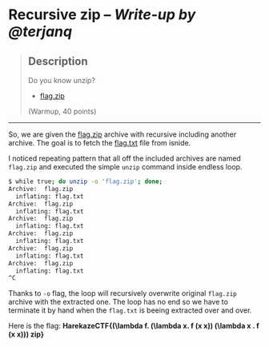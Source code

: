 # Recursive zip &ndash; *Write-up by @terjanq*

> Description
>---
> Do you know unzip?
> - [flag.zip]
>
> (Warmup, 40 points)  

____

So, we are given the [flag.zip] archive with recursive including another archive. The goal is to fetch the [flag.txt] file from isnide.  

I noticed repeating pattern that all off the included archives are named `flag.zip` and executed the simple `unzip` command inside endless loop.

```sh
$ while true; do unzip -o 'flag.zip'; done;
Archive:  flag.zip
  inflating: flag.txt                
Archive:  flag.zip
  inflating: flag.txt                
Archive:  flag.zip
  inflating: flag.txt                
Archive:  flag.zip
  inflating: flag.txt                
Archive:  flag.zip
  inflating: flag.txt                
Archive:  flag.zip
  inflating: flag.txt                
^C

```

Thanks to `-o` flag, the loop will recursively overwrite original `flag.zip` archive with the extracted one. The loop has no end so we have to terminate it by hand when the `flag.txt` is beeing extracted over and over.

Here is the flag: **HarekazeCTF{(\lambda f. (\lambda x. f (x x)) (\lambda x . f (x x))) zip}**





[flag.zip]: <./flag.zip>
[flag.txt]: <./flag.txt>
